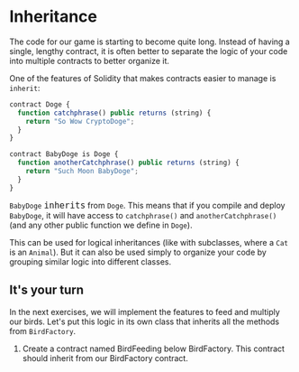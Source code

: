 # Inheritance

The code for our game is starting to become quite long. Instead of having a single, lengthy contract, it is often better to separate the logic of your code into multiple contracts to better organize it.

One of the features of Solidity that makes contracts easier to manage is `inherit`:

```js
contract Doge {
  function catchphrase() public returns (string) {
    return "So Wow CryptoDoge";
  }
}

contract BabyDoge is Doge {
  function anotherCatchphrase() public returns (string) {
    return "Such Moon BabyDoge";
  }
}
```

`BabyDoge` <font size="4">`inherits`</font> from `Doge`. This means that if you compile and deploy `BabyDoge`, it will have access to `catchphrase()` and `anotherCatchphrase()` (and any other public function we define in `Doge`).

This can be used for logical inheritances (like with subclasses, where a `Cat` is an `Animal`). But it can also be used simply to organize your code by grouping similar logic into different classes.

## It's your turn

In the next exercises, we will implement the features to feed and multiply our birds. Let's put this logic in its own class that inherits all the methods from `BirdFactory`.

1. Create a contract named BirdFeeding below BirdFactory. This contract should inherit from our BirdFactory contract.